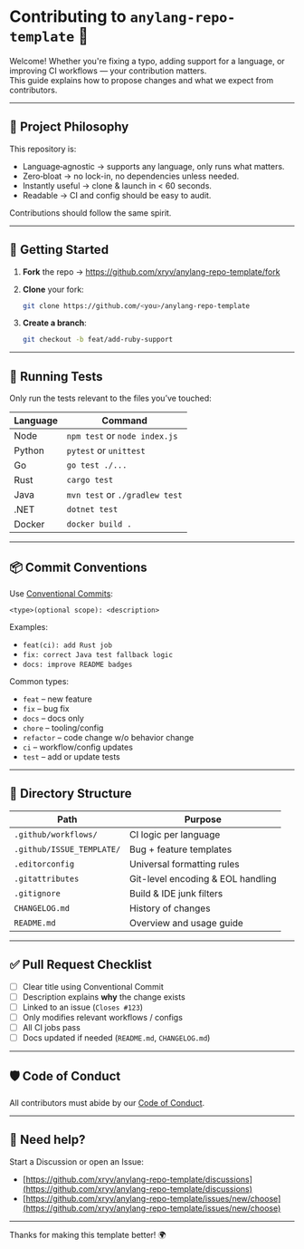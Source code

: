 # Contributing to `anylang-repo-template` 🚀

Welcome! Whether you're fixing a typo, adding support for a language, or improving CI workflows — your contribution matters.  
This guide explains how to propose changes and what we expect from contributors.

---

## 🔧 Project Philosophy

This repository is:

- Language‑agnostic → supports any language, only runs what matters.
- Zero‑bloat → no lock-in, no dependencies unless needed.
- Instantly useful → clone & launch in < 60 seconds.
- Readable → CI and config should be easy to audit.

Contributions should follow the same spirit.

---

## 🧭 Getting Started

1. **Fork** the repo → https://github.com/xryv/anylang-repo-template/fork
2. **Clone** your fork:
   ```bash
   git clone https://github.com/<you>/anylang-repo-template
   ```

3. **Create a branch**:

   ```bash
   git checkout -b feat/add-ruby-support
   ```

---

## 🧪 Running Tests

Only run the tests relevant to the files you’ve touched:

| Language | Command                        |
| -------- | ------------------------------ |
| Node     | `npm test` or `node index.js`  |
| Python   | `pytest` or `unittest`         |
| Go       | `go test ./...`                |
| Rust     | `cargo test`                   |
| Java     | `mvn test` or `./gradlew test` |
| .NET     | `dotnet test`                  |
| Docker   | `docker build .`               |

---

## 📦 Commit Conventions

Use [Conventional Commits](https://www.conventionalcommits.org):

```
<type>(optional scope): <description>
```

Examples:

* `feat(ci): add Rust job`
* `fix: correct Java test fallback logic`
* `docs: improve README badges`

Common types:

* `feat` – new feature
* `fix` – bug fix
* `docs` – docs only
* `chore` – tooling/config
* `refactor` – code change w/o behavior change
* `ci` – workflow/config updates
* `test` – add or update tests

---

## 📂 Directory Structure

| Path                      | Purpose                           |
| ------------------------- | --------------------------------- |
| `.github/workflows/`      | CI logic per language             |
| `.github/ISSUE_TEMPLATE/` | Bug + feature templates           |
| `.editorconfig`           | Universal formatting rules        |
| `.gitattributes`          | Git-level encoding & EOL handling |
| `.gitignore`              | Build & IDE junk filters          |
| `CHANGELOG.md`            | History of changes                |
| `README.md`               | Overview and usage guide          |

---

## ✅ Pull Request Checklist

* [ ] Clear title using Conventional Commit
* [ ] Description explains **why** the change exists
* [ ] Linked to an issue (`Closes #123`)
* [ ] Only modifies relevant workflows / configs
* [ ] All CI jobs pass
* [ ] Docs updated if needed (`README.md`, `CHANGELOG.md`)

---

## 🛡 Code of Conduct

All contributors must abide by our [Code of Conduct](./CODE_OF_CONDUCT.md).

---

## 💬 Need help?

Start a Discussion or open an Issue:

* [https://github.com/xryv/anylang-repo-template/discussions](https://github.com/xryv/anylang-repo-template/discussions)
* [https://github.com/xryv/anylang-repo-template/issues/new/choose](https://github.com/xryv/anylang-repo-template/issues/new/choose)

---

Thanks for making this template better! 🌍

```
```
